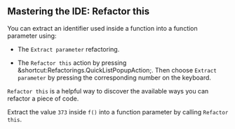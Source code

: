 ## Mastering the IDE: Refactor this

You can extract an identifier used inside a function into a function parameter
using:

- The <span class="control">`Extract parameter`</span> refactoring.

- The <span class="control">`Refactor this`</span> action by pressing <span
class="shortcut">&shortcut:Refactorings.QuickListPopupAction;</span>. Then
choose <span class="control">`Extract parameter`</span> by pressing the
corresponding number on the keyboard.

<span class="control">`Refactor this`</span> is a helpful way to discover the
available ways you can refactor a piece of code.

Extract the value `373` inside `f()` into a function parameter by calling <span
class="control">`Refactor this`</span>.
